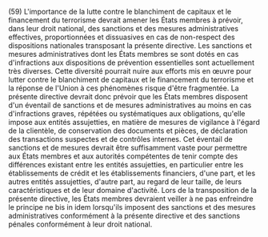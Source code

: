 (59) L'importance de la lutte contre le blanchiment de capitaux et le financement du terrorisme devrait amener les États membres à prévoir, dans leur droit national, des sanctions et des mesures administratives effectives, proportionnées et dissuasives en cas de non-respect des dispositions nationales transposant la présente directive. Les sanctions et mesures administratives dont les États membres se sont dotés en cas d'infractions aux dispositions de prévention essentielles sont actuellement très diverses. Cette diversité pourrait nuire aux efforts mis en œuvre pour lutter contre le blanchiment de capitaux et le financement du terrorisme et la réponse de l'Union à ces phénomènes risque d'être fragmentée. La présente directive devrait donc prévoir que les États membres disposent d'un éventail de sanctions et de mesures administratives au moins en cas d'infractions graves, répétées ou systématiques aux obligations, qu'elle impose aux entités assujetties, en matière de mesures de vigilance à l'égard de la clientèle, de conservation des documents et pièces, de déclaration des transactions suspectes et de contrôles internes. Cet éventail de sanctions et de mesures devrait être suffisamment vaste pour permettre aux États membres et aux autorités compétentes de tenir compte des différences existant entre les entités assujetties, en particulier entre les établissements de crédit et les établissements financiers, d'une part, et les autres entités assujetties, d'autre part, au regard de leur taille, de leurs caractéristiques et de leur domaine d'activité. Lors de la transposition de la présente directive, les États membres devraient veiller à ne pas enfreindre le principe ne bis in idem lorsqu'ils imposent des sanctions et des mesures administratives conformément à la présente directive et des sanctions pénales conformément à leur droit national.